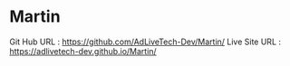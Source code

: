 # Martin
Git Hub URL : https://github.com/AdLiveTech-Dev/Martin/
Live Site URL : https://adlivetech-dev.github.io/Martin/
